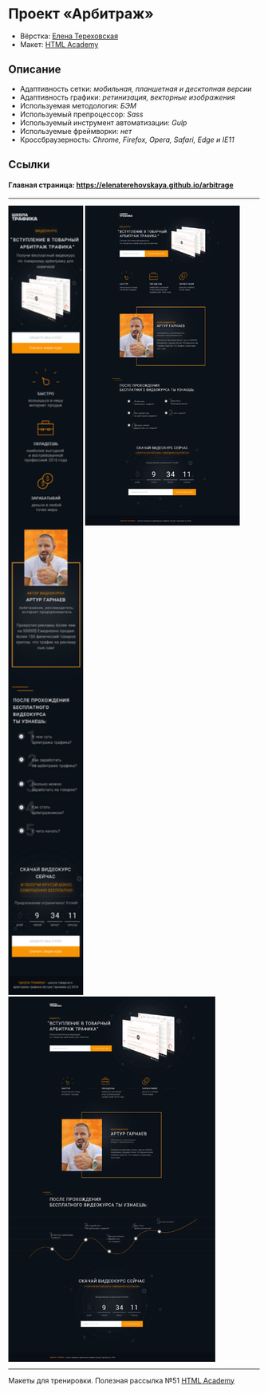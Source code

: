 # Проект «Арбитраж»

* Вёрстка: [Елена Тереховская](https://github.com/elenaterehovskaya)
* Макет: [HTML Academy](https://htmlacademy.ru)

## Описание

* Адаптивность сетки: _мобильная, планшетная и десктопная версии_
* Адаптивность графики: _ретинизация, векторные изображения_
* Используемая методология: _БЭМ_
* Используемый препроцессор: _Sass_
* Используемый инструмент автоматизации: _Gulp_
* Используемые фреймворки: _нет_
* Кроссбраузерность: _Chrome, Firefox, Opera, Safari, Edge и IE11_

## Ссылки

#### Главная страница: <a href="https://elenaterehovskaya.github.io/arbitrage" target="_blank">https://elenaterehovskaya.github.io/arbitrage</a>

---

<p>
  <img width="150" alt="Мобильная версия сайта «Арбитраж»" src="https://github.com/elenaterehovskaya/elenaterehovskaya.github.io/blob/master/img/arbitrage-mobile.jpg">
  <img valign="top" width="310" alt="Планшетная версия сайта «Арбитраж»" src="https://github.com/elenaterehovskaya/elenaterehovskaya.github.io/blob/master/img/arbitrage-tablet.jpg">
  <img valign="top" width="415" alt="Десктопная версия сайта «Арбитраж»" src="https://github.com/elenaterehovskaya/elenaterehovskaya.github.io/blob/master/img/arbitrage-desktop.jpg">
</p>

---

Макеты для тренировки. Полезная рассылка №51 [HTML Academy](https://htmlacademy.ru)
